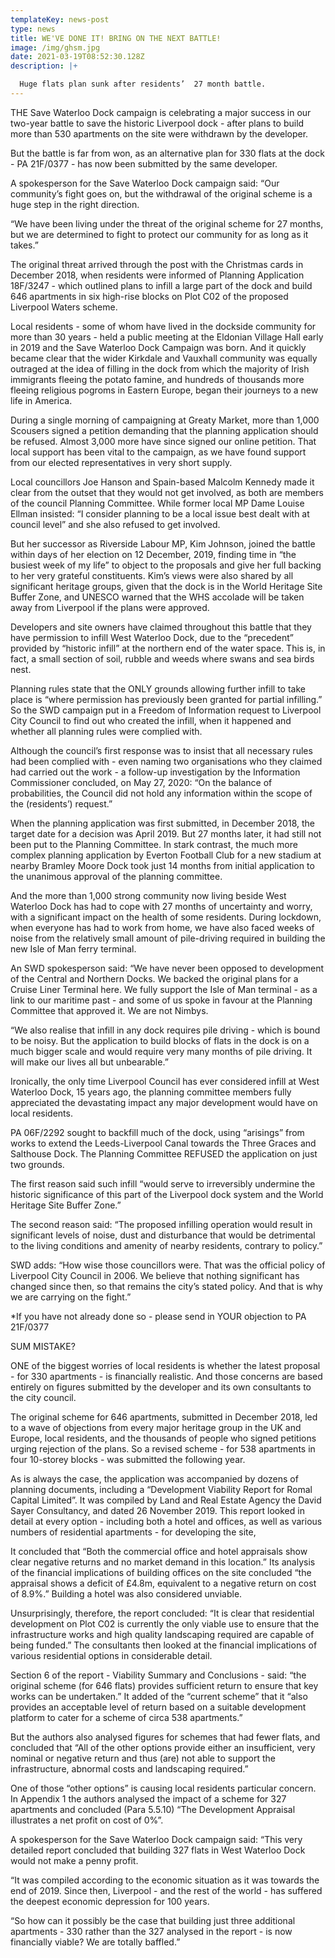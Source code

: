 ```yaml
---
templateKey: news-post
type: news
title: WE'VE DONE IT! BRING ON THE NEXT BATTLE!
image: /img/ghsm.jpg
date: 2021-03-19T08:52:30.128Z
description: |+

  Huge flats plan sunk after residents’  27 month battle.
---
```

THE Save Waterloo Dock campaign is celebrating a major success in our two-year battle to save the historic Liverpool dock - after plans to build more than 530 apartments on the site were withdrawn by the developer.



But the battle is far from won, as an alternative plan for 330 flats at the dock - PA 21F/0377 - has now been submitted by the same developer.



A spokesperson for the Save Waterloo Dock campaign said: “Our community’s fight goes on, but the withdrawal of the original scheme is a huge step in the right direction.



“We have been living under the threat of the original scheme for 27 months, but we are determined to fight to protect our community for as long as it takes.”



The original threat arrived through the post with the Christmas cards in December 2018, when residents were informed of Planning Application 18F/3247 - which outlined plans to infill a large part of the dock and build 646 apartments in six high-rise blocks on Plot C02 of the proposed Liverpool Waters scheme.



Local residents - some of whom have lived in the dockside community for more than 30 years - held a public meeting at the Eldonian Village Hall early in 2019 and the Save Waterloo Dock Campaign was born. And it quickly became clear that the wider Kirkdale and Vauxhall community was equally outraged at the idea of filling in the dock from which the majority of Irish immigrants fleeing the potato famine, and hundreds of thousands more fleeing religious pogroms in Eastern Europe, began their journeys to a new life in America.



During a single morning of campaigning at Greaty Market, more than 1,000 Scousers signed a petition demanding that the planning application should be refused. Almost 3,000 more have since signed our online petition. That local support  has been vital to the campaign, as we have found support from our elected representatives in very short supply. 



Local councillors Joe Hanson and Spain-based Malcolm Kennedy made it clear from the outset that they would not get involved, as both are members of the council Planning Committee. While former local MP Dame Louise Ellman insisted: “I consider planning to be a local issue best dealt with at council level” and she also refused to get involved.



But her successor as Riverside Labour MP, Kim Johnson, joined the battle within days of her election on 12 December, 2019, finding time in “the busiest week of my life” to object to the proposals and give her full backing to her very grateful constituents. Kim’s views were also shared by all significant heritage groups, given that the dock is in the World Heritage Site Buffer Zone, and UNESCO warned that the WHS accolade will be taken away from Liverpool if the plans were approved. 





Developers and site owners have claimed throughout this battle that they have permission to infill West Waterloo Dock, due to the “precedent” provided by “historic infill” at the northern end of the water space. This is, in fact, a small section of soil, rubble and weeds where swans and sea birds nest.



Planning rules state that the ONLY grounds allowing further infill to take place is “where permission has previously been granted for partial infilling.” So the SWD campaign put in a Freedom of Information request to Liverpool City Council to find out who created the infill, when it happened and whether all planning rules were complied with.



Although the council’s first response was to insist that all necessary rules had been complied with - even naming two organisations who they claimed had carried out the work - a follow-up investigation by the Information Commissioner concluded, on May 27, 2020: “On the balance of probabilities, the Council did not hold any information within the scope of the (residents’) request.”



When the planning application was first submitted, in December 2018, the target date for a decision was April 2019. But 27 months later, it had still not been put to the Planning Committee. In stark contrast, the much more complex planning application by Everton Football Club for a new stadium at nearby Bramley Moore Dock took just 14 months from initial application to the unanimous approval of the planning committee.



And the more than 1,000 strong community now living beside West Waterloo Dock has had to cope with 27 months of uncertainty and worry, with a significant impact on the health of some residents. During lockdown, when everyone has had to work from home, we have also faced weeks of noise from the relatively small amount of pile-driving required in building the new Isle of Man ferry terminal.



An SWD spokesperson said: “We have never been opposed to development of the Central and Northern Docks. We backed the original plans for a Cruise Liner Terminal here. We fully support the Isle of Man terminal - as a link to our maritime past - and some of us spoke in favour at the Planning Committee that approved it. We are not Nimbys. 



“We also realise that infill in any dock requires pile driving - which is bound to be noisy. But the application to build blocks of flats in the dock is on a much bigger scale and would require very many months of pile driving. It will make our lives all but unbearable.”



Ironically, the only time Liverpool Council has ever considered infill at West Waterloo Dock, 15 years ago, the planning committee members fully appreciated the devastating impact any major development would have on local residents.



PA 06F/2292 sought to backfill much of the dock, using “arisings” from works to extend the Leeds-Liverpool Canal towards the Three Graces and Salthouse Dock. The Planning Committee REFUSED the application on just two grounds.



The first reason said such infill “would serve to irreversibly undermine the historic significance of this part of the Liverpool dock system and the World Heritage Site Buffer Zone.”



The second reason said: “The proposed infilling operation would result in significant levels of noise, dust and disturbance that would be detrimental to the living conditions and amenity of nearby residents, contrary to policy.”



SWD adds: “How wise those councillors were. That was the official policy of Liverpool City Council in 2006. We believe that nothing significant has changed since then, so that remains the city’s stated policy. And that is why we are carrying on the fight.”



\*If you have not already done so - please send in YOUR objection to PA 21F/0377





SUM MISTAKE?



ONE of the biggest worries of local residents is whether the latest proposal - for 330 apartments - is financially realistic. And those concerns are based entirely on figures submitted by the developer and its own consultants to the city council.



The original scheme for 646 apartments, submitted in December 2018, led to a wave of objections from every major heritage group in the UK and Europe, local residents, and the thousands of people who signed petitions urging rejection of the plans. So a revised scheme - for 538 apartments in four 10-storey blocks - was submitted the following year.



As is always the case, the application was accompanied by dozens of planning documents, including a “Development Viability Report for Romal Capital Limited”. It was compiled by Land and Real Estate Agency the David Sayer Consultancy, and dated 26 November 2019. This report looked in detail at every option - including both a hotel and offices, as well as various numbers of residential apartments - for developing the site,



It concluded that “Both the commercial office and hotel appraisals show clear negative returns and no market demand in this location.” Its analysis of the financial implications of building offices on the site concluded “the appraisal shows a deficit of £4.8m, equivalent to a negative return on cost of 8.9%.” Building a hotel was also considered unviable.



Unsurprisingly, therefore, the report concluded: “It is clear that residential development on Plot C02 is currently the only viable use to ensure that the infrastructure works and high quality landscaping required are capable of being funded.” The consultants then looked at the financial implications of various residential options in considerable detail.



Section 6 of the report - Viability Summary and Conclusions - said: “the original scheme (for 646 flats) provides sufficient return to ensure that key works can be undertaken.” It added of the “current scheme” that it “also provides an acceptable level of return based on a suitable development platform to cater for a scheme of circa 538 apartments.”



But the authors also analysed figures for schemes that had fewer flats, and concluded that “All of the other options provide either an insufficient, very nominal or negative return and thus (are) not able to support the infrastructure, abnormal costs and landscaping required.”



One of those “other options” is causing local residents particular concern. In Appendix 1 the authors analysed the impact of a scheme for 327 apartments and concluded (Para 5.5.10) “The Development Appraisal illustrates a net profit on cost of 0%”.



A spokesperson for the Save Waterloo Dock campaign said: “This very detailed report concluded that building 327 flats in West Waterloo Dock would not make a penny profit.



“It was compiled according to the economic situation as it was towards the end of 2019. Since then, Liverpool - and the rest of the world - has suffered the deepest economic depression for 100 years.



“So how can it possibly be the case that building just three additional apartments - 330 rather than the 327 analysed in the report - is now financially viable? We are totally baffled.”
